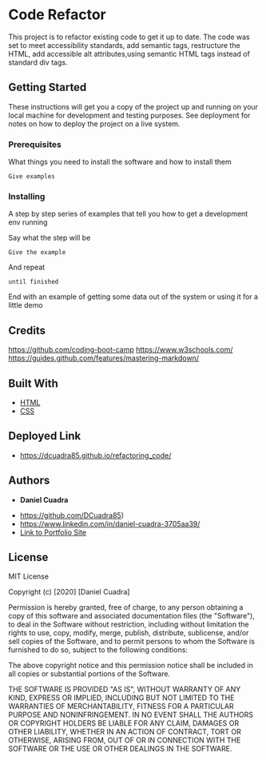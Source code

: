 # Code Refactor

This project is to refactor existing code to get it up to date. The code was set to meet accessibility standards, add semantic tags, restructure the HTML, add accessible alt attributes,using semantic HTML tags instead of standard div tags.

## Getting Started

These instructions will get you a copy of the project up and running on your local machine for development and testing purposes. See deployment for notes on how to deploy the project on a live system.

### Prerequisites

What things you need to install the software and how to install them

```
Give examples
```

### Installing

A step by step series of examples that tell you how to get a development env running

Say what the step will be

```
Give the example
```

And repeat

```
until finished
```

End with an example of getting some data out of the system or using it for a little demo

## Credits

https://github.com/coding-boot-camp
https://www.w3schools.com/
https://guides.github.com/features/mastering-markdown/

## Built With

* [HTML](https://developer.mozilla.org/en-US/docs/Web/HTML)
* [CSS](https://developer.mozilla.org/en-US/docs/Web/CSS)

## Deployed Link

* https://dcuadra85.github.io/refactoring_code/


## Authors

* **Daniel Cuadra** 

- https://github.com/DCuadra85)
- https://www.linkedin.com/in/daniel-cuadra-3705aa39/
- [Link to Portfolio Site](TBD)


## License

MIT License

Copyright (c) [2020] [Daniel Cuadra]

Permission is hereby granted, free of charge, to any person obtaining a copy
of this software and associated documentation files (the "Software"), to deal
in the Software without restriction, including without limitation the rights
to use, copy, modify, merge, publish, distribute, sublicense, and/or sell
copies of the Software, and to permit persons to whom the Software is
furnished to do so, subject to the following conditions:

The above copyright notice and this permission notice shall be included in all
copies or substantial portions of the Software.

THE SOFTWARE IS PROVIDED "AS IS", WITHOUT WARRANTY OF ANY KIND, EXPRESS OR
IMPLIED, INCLUDING BUT NOT LIMITED TO THE WARRANTIES OF MERCHANTABILITY,
FITNESS FOR A PARTICULAR PURPOSE AND NONINFRINGEMENT. IN NO EVENT SHALL THE
AUTHORS OR COPYRIGHT HOLDERS BE LIABLE FOR ANY CLAIM, DAMAGES OR OTHER
LIABILITY, WHETHER IN AN ACTION OF CONTRACT, TORT OR OTHERWISE, ARISING FROM,
OUT OF OR IN CONNECTION WITH THE SOFTWARE OR THE USE OR OTHER DEALINGS IN THE
SOFTWARE.